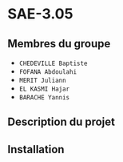 # SAE-3.05

## Membres du groupe

- `CHEDEVILLE Baptiste`
- `FOFANA Abdoulahi`
- `MERIT Juliann`
- `EL KASMI Hajar`
- `BARACHE Yannis`

## Description du projet



## Installation
